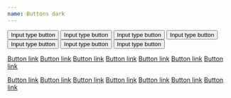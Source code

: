 ```yaml
---
name: Buttons dark
---
```

<input type="button" value="Input type button" class="btn btn-default"/>
<input type="button" value="Input type button" class="btn btn-warning"/>
<input type="button" value="Input type button" class="btn btn-success"/>
<input type="button" value="Input type button" class="btn btn-primary"/>
<input type="button" value="Input type button" class="btn btn-info"/>
<input type="button" value="Input type button" class="btn btn-warning"/>
<input type="button" value="Input type button" class="btn btn-danger"/>

<a href="#" class="btn btn-default">Button link</a>
<a href="#" class="btn btn-warning">Button link</a>
<a href="#" class="btn btn-success">Button link</a>
<a href="#" class="btn btn-primary">Button link</a>
<a href="#" class="btn btn-info">Button link</a>
<a href="#" class="btn btn-warning">Button link</a>
<a href="#" class="btn btn-danger">Button link</a>

<a href="#" class="btn btn-default disabled">Button link</a>
<a href="#" class="btn btn-warning disabled">Button link</a>
<a href="#" class="btn btn-success disabled">Button link</a>
<a href="#" class="btn btn-primary disabled">Button link</a>
<a href="#" class="btn btn-info disabled">Button link</a>
<a href="#" class="btn btn-warning disabled">Button link</a>
<a href="#" class="btn btn-danger disabled">Button link</a>

